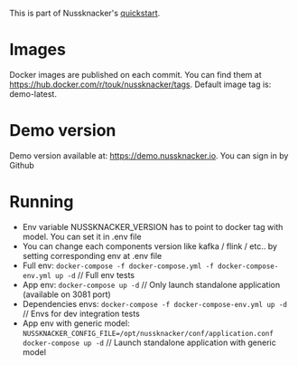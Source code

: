 This is part of Nussknacker's [quickstart](https://touk.github.io/nussknacker/Quickstart.html).

Images
=====
Docker images are published on each commit. You can find them at https://hub.docker.com/r/touk/nussknacker/tags. Default image tag is: demo-latest.  

Demo version
=======
Demo version available at: https://demo.nussknacker.io. You can sign in by Github

Running
=======
* Env variable NUSSKNACKER_VERSION has to point to docker tag with model. You can set it in .env file
* You can change each components version like kafka / flink / etc.. by setting corresponding env at .env file
* Full env: `docker-compose -f docker-compose.yml -f docker-compose-env.yml up -d` // Full env tests
* App env: `docker-compose up -d` // Only launch standalone application (available on 3081 port)
* Dependencies envs: `docker-compose -f docker-compose-env.yml up -d` // Envs for dev integration tests
* App env with generic model: `NUSSKNACKER_CONFIG_FILE=/opt/nussknacker/conf/application.conf docker-compose up -d` // Launch standalone application with generic model